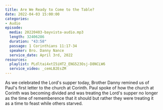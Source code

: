 ```yaml
---
title: Are We Ready to Come to the Table?
date: 2022-04-03 15:00:00
categories:
- Audio
episode:
  media: 20220403-bayvista-audio.mp3
  length: 32406286
  duration: "43:58"
  passage: 1 Corinthians 11:17-34
  speaker: Bro. Danny Nance
  service_date: April 3rd, 2022
resources:
  playlist: PLdltai4xtI5iHT2_ENG523Osj-D8NCLW6
  service_video: _cemLB2EsZM
---
```

As we celebrated the Lord's supper today, Brother Danny remined us of Paul's first letter to the church at Corinth. Paul spoke of how the church at Corinth was becoming divided and was treating the Lord's supper no longer as the time of rememberence that it should but rather they were treating it as a time to feast while others starved.